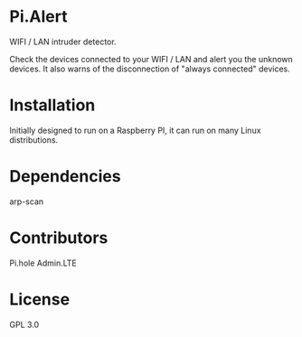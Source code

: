 # Pi.Alert
WIFI / LAN intruder detector.

Check the devices connected to your WIFI / LAN and alert you the unknown devices.
It also warns of the disconnection of "always connected" devices.

# Installation
Initially designed to run on a Raspberry PI, it can run on many Linux distributions.

# Dependencies
arp-scan

# Contributors
Pi.hole
Admin.LTE

# License
GPL 3.0

